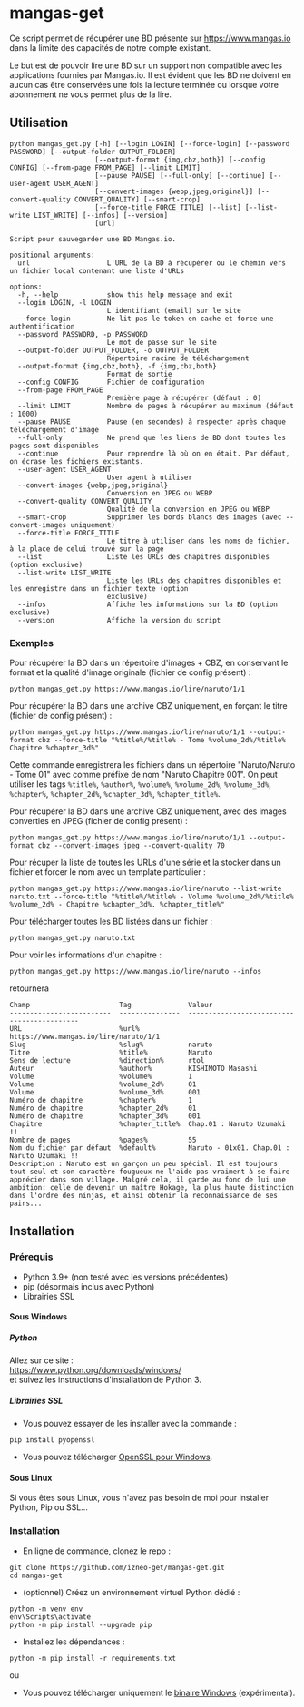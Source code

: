 # mangas-get
Ce script permet de récupérer une BD présente sur https://www.mangas.io dans la limite des capacités de notre compte existant.

Le but est de pouvoir lire une BD sur un support non compatible avec les applications fournies par Mangas.io. 
Il est évident que les BD ne doivent en aucun cas être conservées une fois la lecture terminée ou lorsque votre abonnement ne vous permet plus de la lire.


## Utilisation
```
python mangas_get.py [-h] [--login LOGIN] [--force-login] [--password PASSWORD] [--output-folder OUTPUT_FOLDER]
                     [--output-format {img,cbz,both}] [--config CONFIG] [--from-page FROM_PAGE] [--limit LIMIT]
                     [--pause PAUSE] [--full-only] [--continue] [--user-agent USER_AGENT]
                     [--convert-images {webp,jpeg,original}] [--convert-quality CONVERT_QUALITY] [--smart-crop]
                     [--force-title FORCE_TITLE] [--list] [--list-write LIST_WRITE] [--infos] [--version]
                     [url]

Script pour sauvegarder une BD Mangas.io.

positional arguments:
  url                   L'URL de la BD à récupérer ou le chemin vers un fichier local contenant une liste d'URLs

options:
  -h, --help            show this help message and exit
  --login LOGIN, -l LOGIN
                        L'identifiant (email) sur le site
  --force-login         Ne lit pas le token en cache et force une authentification
  --password PASSWORD, -p PASSWORD
                        Le mot de passe sur le site
  --output-folder OUTPUT_FOLDER, -o OUTPUT_FOLDER
                        Répertoire racine de téléchargement
  --output-format {img,cbz,both}, -f {img,cbz,both}
                        Format de sortie
  --config CONFIG       Fichier de configuration
  --from-page FROM_PAGE
                        Première page à récupérer (défaut : 0)
  --limit LIMIT         Nombre de pages à récupérer au maximum (défaut : 1000)
  --pause PAUSE         Pause (en secondes) à respecter après chaque téléchargement d'image
  --full-only           Ne prend que les liens de BD dont toutes les pages sont disponibles
  --continue            Pour reprendre là où on en était. Par défaut, on écrase les fichiers existants.
  --user-agent USER_AGENT
                        User agent à utiliser
  --convert-images {webp,jpeg,original}
                        Conversion en JPEG ou WEBP
  --convert-quality CONVERT_QUALITY
                        Qualité de la conversion en JPEG ou WEBP
  --smart-crop          Supprimer les bords blancs des images (avec --convert-images uniquement)
  --force-title FORCE_TITLE
                        Le titre à utiliser dans les noms de fichier, à la place de celui trouvé sur la page
  --list                Liste les URLs des chapitres disponibles (option exclusive)
  --list-write LIST_WRITE
                        Liste les URLs des chapitres disponibles et les enregistre dans un fichier texte (option
                        exclusive)
  --infos               Affiche les informations sur la BD (option exclusive)
  --version             Affiche la version du script
```

### Exemples  
Pour récupérer la BD dans un répertoire d'images + CBZ, en conservant le format et la qualité d'image originale (fichier de config présent) :  
```
python mangas_get.py https://www.mangas.io/lire/naruto/1/1
```


Pour récupérer la BD dans une archive CBZ uniquement, en forçant le titre (fichier de config présent) :  
```
python mangas_get.py https://www.mangas.io/lire/naruto/1/1 --output-format cbz --force-title "%title%/%title% - Tome %volume_2d%/%title% Chapitre %chapter_3d%"
```
Cette commande enregistrera les fichiers dans un répertoire "Naruto/Naruto - Tome 01" avec comme préfixe de nom "Naruto Chapitre 001". 
On peut utiliser les tags `%title%`, `%author%`, `%volume%`, `%volume_2d%`, `%volume_3d%`, `%chapter%`, `%chapter_2d%`, `%chapter_3d%`, `%chapter_title%`. 

Pour récupérer la BD dans une archive CBZ uniquement, avec des images converties en JPEG (fichier de config présent) :  
```
python mangas_get.py https://www.mangas.io/lire/naruto/1/1 --output-format cbz --convert-images jpeg --convert-quality 70
```

Pour récuper la liste de toutes les URLs d'une série et la stocker dans un fichier et forcer le nom avec un template particulier : 
```
python mangas_get.py https://www.mangas.io/lire/naruto --list-write naruto.txt --force-title "%title%/%title% - Volume %volume_2d%/%title% %volume_2d% - Chapitre %chapter_3d%. %chapter_title%"
```

Pour télécharger toutes les BD listées dans un fichier : 
```
python mangas_get.py naruto.txt 
```

Pour voir les informations d'un chapitre : 
```
python mangas_get.py https://www.mangas.io/lire/naruto --infos
```
retournera 
```
Champ                      Tag              Valeur
-------------------------  ---------------  -------------------------------------------
URL                        %url%            https://www.mangas.io/lire/naruto/1/1
Slug                       %slug%           naruto
Titre                      %title%          Naruto
Sens de lecture            %direction%      rtol
Auteur                     %author%         KISHIMOTO Masashi
Volume                     %volume%         1
Volume                     %volume_2d%      01
Volume                     %volume_3d%      001
Numéro de chapitre         %chapter%        1
Numéro de chapitre         %chapter_2d%     01
Numéro de chapitre         %chapter_3d%     001
Chapitre                   %chapter_title%  Chap.01 : Naruto Uzumaki !!
Nombre de pages            %pages%          55
Nom du fichier par défaut  %default%        Naruto - 01x01. Chap.01 : Naruto Uzumaki !!
Description : Naruto est un garçon un peu spécial. Il est toujours tout seul et son caractère fougueux ne l'aide pas vraiment à se faire apprécier dans son village. Malgré cela, il garde au fond de lui une ambition: celle de devenir un maître Hokage, la plus haute distinction dans l'ordre des ninjas, et ainsi obtenir la reconnaissance de ses pairs...
```


## Installation
### Prérequis
- Python 3.9+ (non testé avec les versions précédentes)
- pip (désormais inclus avec Python)
- Librairies SSL

#### Sous Windows
##### Python
Allez sur ce site :  
https://www.python.org/downloads/windows/  
et suivez les instructions d'installation de Python 3.


##### Librairies SSL
- Vous pouvez essayer de les installer avec la commande :  
```
pip install pyopenssl
```
- Vous pouvez télécharger [OpenSSL pour Windows](http://gnuwin32.sourceforge.net/packages/openssl.htm). 


#### Sous Linux
Si vous êtes sous Linux, vous n'avez pas besoin de moi pour installer Python, Pip ou SSL...  


### Installation
- En ligne de commande, clonez le repo : 
```
git clone https://github.com/izneo-get/mangas-get.git
cd mangas-get
```
- (optionnel) Créez un environnement virtuel Python dédié : 
```
python -m venv env
env\Scripts\activate
python -m pip install --upgrade pip
```
- Installez les dépendances : 
```
python -m pip install -r requirements.txt
```

  
ou  
  
  
- Vous pouvez télécharger uniquement le [binaire Windows](https://github.com/izneo-get/mangas-get/releases/latest) (expérimental).  
